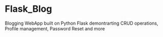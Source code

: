 # Flask_Blog
 Blogging WebApp built on Python Flask demontrarting CRUD operations, Profile management, Password Reset and more
